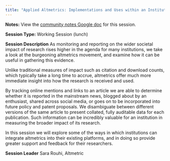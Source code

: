 ```yaml
---
title: "Applied Altmetrics: Implementations and Uses within an Institution"
---
```


**Notes:** View the [community notes Google doc](https://docs.google.com/document/d/1JcvfKLg_OozW-Sj0i7CKjBA47lnKhAPU7xa20brOM1Y/ "Applied Altmetrics - community notes") for this session.

**Session Type:** Working Session (lunch)

**Session Description**
As monitoring and reporting on the wider societal impact of research rises higher in the agenda for many institutions, we take a look at the burgeoning altmetrics movement, and examine how it can be useful in gathering this evidence.

Unlike traditional measures of impact such as citation and download counts, which typically take a long time to accrue, altmetrics offer much more immediate insight into how the research is received and used.

By tracking online mentions and links to an article we are able to determine whether it is reported in the mainstream news, blogged about by an enthusiast, shared across social media, or goes on to be incorporated into future policy and patent proposals. We disambiguate between different versions of the same article to present collated, fully auditable data for each publication. Such information can be incredibly valuable for an institution in measuring the broader impact of its research.

In this session we will explore some of the ways in which institutions can integrate altmetrics into their existing platforms, and in doing so provide greater support and feedback for their researchers.

**Session Leader**
Sara Rouhi, Altmetric